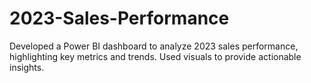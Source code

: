 # 2023-Sales-Performance
 Developed a Power BI dashboard to analyze 2023 sales performance, highlighting key metrics and trends. Used visuals to provide actionable insights.
